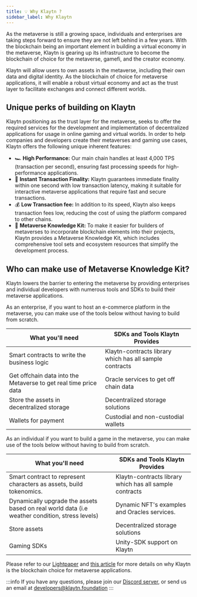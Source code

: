 ```yaml
---
title: 💡 Why Klaytn ?
sidebar_label: Why Klaytn
---
```


As the metaverse is still a growing space, individuals and enterprises are taking steps forward to ensure they are not left behind in a few years. With the blockchain being an important element in building a virtual economy in the metaverse, Klaytn is gearing up its infrastructure to become the blockchain of choice for the metaverse, gamefi, and the creator economy.

Klaytn will allow users to own assets in the metaverse, including their own data and digital identity. As the blockchain of choice for metaverse applications, it will enable a robust virtual economy and act as the trust layer to facilitate exchanges and connect different worlds.

## Unique perks of building on Klaytn <a id="Unique perks of building on Klaytn"></a>

Klaytn positioning as the trust layer for the metaverse, seeks to offer the required services for the development and implementation of decentralized applications for usage in online gaming and virtual worlds. In order to help companies and developers create their metaverses and gaming use cases, Klaytn offers the following unique inherent features:

- 🏎️ **High Performance:** Our main chain handles at least 4,000 TPS (transaction per second), ensuring fast processing speeds for high-performance applications.
- 🚀 **Instant Transaction Finality:** Klaytn guarantees immediate finality within one second with low transaction latency, making it suitable for interactive metaverse applications that require fast and secure transactions.
- 💰 **Low Transaction fee:** In addition to its speed, Klaytn also keeps transaction fees low, reducing the cost of using the platform compared to other chains.
- 🔮 **Metaverse Knowledge Kit:** To make it easier for builders of metaverses to incorporate blockchain elements into their projects, Klaytn provides a Metaverse Knowledge Kit, which includes comprehensive tool sets and ecosystem resources that simplify the development process.

## Who can make use of Metaverse Knowledge Kit? <a id="Who can make use of Metaverse Knowledge Kit"></a>

Klaytn lowers the barrier to entering the metaverse by providing enterprises and individual developers with numerous tools and SDKs to build their metaverse applications.

As an enterprise, if you want to host an e-commerce platform in the metaverse, you can make use of the tools below without having to build from scratch.

| What you'll need                                                 | SDKs and Tools Klaytn Provides                          |
| ---------------------------------------------------------------- | ------------------------------------------------------- |
| Smart contracts to write the business logic                      | Klaytn-contracts library which has all sample contracts |
| Get offchain data into the Metaverse to get real time price data | Oracle services to get off chain data                   |
| Store the assets in decentralized storage                        | Decentralized storage solutions                         |
| Wallets for payment                                              | Custodial and non-custodial wallets                     |

As an individual if you want to build a game in the metaverse, you can make use of the tools below without having to build from scratch.

| What you'll need                                                                               | SDKs and Tools Klaytn Provides                          |
| ---------------------------------------------------------------------------------------------- | ------------------------------------------------------- |
| Smart contract to represent characters as assets, build tokenomics.                            | Klaytn-contracts library which has all sample contracts |
| Dynamically upgrade the assets based on real world data (i.e weather condition, stress levels) | Dynamic NFT's examples and Oracles services.            |
| Store assets                                                                                   | Decentralized storage solutions                         |
| Gaming SDKs                                                                                    | Unity-SDK support on Klaytn                             |

Please refer to our [Lightpaper](https://klaytn.foundation/wp-content/uploads/Lightpaper.pdf) and [this article](https://medium.com/klaytn/why-klaytn-is-the-technology-layer-of-choice-for-metaverse-gaming-f18b2bc48ca4) for more details on why Klaytn is the blockchain choice for metaverse applications.

:::info
If you have any questions, please join our [Discord server](https://discord.io/KlaytnOfficial), or send us an email at developers@klaytn.foundation
:::
